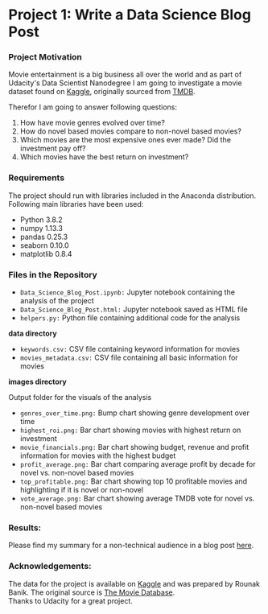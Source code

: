 # Project 1: Write a Data Science Blog Post

### Project Motivation

Movie entertainment is a big business all over the world and as part of Udacity's Data Scientist Nanodegree I am going 
to investigate a movie dataset found on [Kaggle](https://www.kaggle.com/rounakbanik/the-movies-dataset), originally sourced from 
[TMDB](https://www.themoviedb.org/).

Therefor I am going to answer following questions:

1. How have movie genres evolved over time?
2. How do novel based movies compare to non-novel based movies?
3. Which movies are the most expensive ones ever made? Did the investment pay off?
4. Which movies have the best return on investment?

### Requirements

The project should run with libraries included in the Anaconda distribution. Following main libraries have been used:

- Python 3.8.2
- numpy 1.13.3
- pandas 0.25.3
- seaborn 0.10.0
- matplotlib 0.8.4

### Files in the Repository

- `Data_Science_Blog_Post.ipynb:` Jupyter notebook containing the analysis of the project
- `Data_Science_Blog_Post.html:` Jupyter notebook saved as HTML file
- `helpers.py:` Python file containing additional code for the analysis

**data directory**

- `keywords.csv:` CSV file containing keyword information for movies
- `movies_metadata.csv:` CSV file containing all basic information for movies

**images directory**

Output folder for the visuals of the analysis

- `genres_over_time.png:` Bump chart showing genre development over time
- `highest_roi.png:` Bar chart showing movies with highest return on investment
- `movie_financials.png:` Bar chart showing budget, revenue and profit information for movies with the highest budget
- `profit_average.png:` Bar chart comparing average profit by decade for novel vs. non-novel based movies
- `top_profitable.png:` Bar chart showing top 10 profitable movies and highlighting if it is novel or non-novel
- `vote_average.png:` Bar chart showing average TMDB vote for novel vs. non-novel based movies

### Results:
Please find my summary for a non-technical audience in a blog post [here](https://medium.com/@langflo/once-upon-a-time-in-hollywood-78502cc290e9).

### Acknowledgements:
The data for the project is available on [Kaggle](https://www.kaggle.com/rounakbanik/the-movies-dataset) and was prepared by Rounak Banik. The original source is 
[The Movie Database](https://www.themoviedb.org/).   
Thanks to Udacity for a great project. 